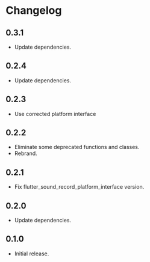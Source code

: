 # Changelog

## 0.3.1

- Update dependencies.

## 0.2.4

- Update dependencies.

## 0.2.3

- Use corrected platform interface

## 0.2.2

- Eliminate some deprecated functions and classes.
- Rebrand.

## 0.2.1

- Fix flutter_sound_record_platform_interface version.

## 0.2.0

- Update dependencies.

## 0.1.0

- Initial release.
